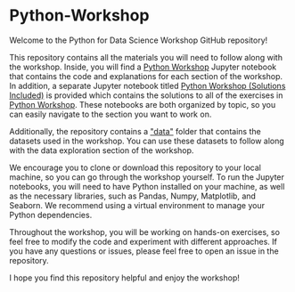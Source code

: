 # Python-Workshop

Welcome to the Python for Data Science Workshop GitHub repository!

This repository contains all the materials you will need to follow along with the workshop. Inside, you will find a [Python Workshop](https://github.com/michaelritacco/Python-Workshop/blob/main/Python%20Workshop.ipynb) Jupyter notebook that contains the code and explanations for each section of the workshop. In addition, a separate Jupyter notebook titled [Python Workshop (Solutions Included)](https://github.com/michaelritacco/Python-Workshop/blob/main/Python%20Workshop%20(Solutions%20Included).ipynb) is provided which contains the solutions to all of the exercises in [Python Workshop](https://github.com/michaelritacco/Python-Workshop/blob/main/Python%20Workshop.ipynb). These notebooks are both organized by topic, so you can easily navigate to the section you want to work on.

Additionally, the repository contains a ["data"](https://github.com/michaelritacco/Python-Workshop/tree/main/Datasets) folder that contains the datasets used in the workshop. You can use these datasets to follow along with the data exploration section of the workshop.

We encourage you to clone or download this repository to your local machine, so you can go through the workshop yourself. To run the Jupyter notebooks, you will need to have Python installed on your machine, as well as the necessary libraries, such as Pandas, Numpy, Matplotlib, and Seaborn. We recommend using a virtual environment to manage your Python dependencies.

Throughout the workshop, you will be working on hands-on exercises, so feel free to modify the code and experiment with different approaches. If you have any questions or issues, please feel free to open an issue in the repository.

I hope you find this repository helpful and enjoy the workshop!
